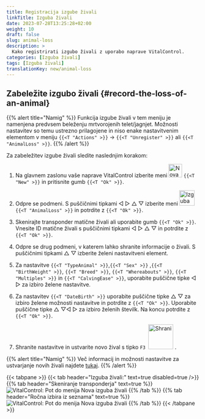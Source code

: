 ```yaml
---
title: Registracija izgube živali
linkTitle: Izguba živali
date: 2023-07-28T13:25:28+02:00
weight: 10
draft: false
slug: animal-loss
description: >
  Kako registrirati izgubo živali z uporabo naprave VitalControl.
categories: [Izguba živali]
tags: [Izguba živali]
translationKey: new/animal-loss
---
```

## Zabeležite izgubo živali {#record-the-loss-of-an-animal}

{{% alert title="Namig" %}}
Funkcija izgube živali v tem meniju je namenjena predvsem beleženju mrtvorojenih telet/jagnjet. Možnosti nastavitev so temu ustrezno prilagojene in niso enake nastavitvenim elementom v meniju `{{<T "Actions" >}}` -> `{{<T "Unregister" >}}` ali `{{<T "AnimalLoss" >}}`.
{{% /alert %}}

Za zabeležitev izgube živali sledite naslednjim korakom:

1. Na glavnem zaslonu vaše naprave VitalControl izberite meni <img src="/icons/main/new-animal.svg" width="35" align="bottom" alt="Nova žival" /> `{{<T "New" >}}` in pritisnite gumb `{{<T "Ok" >}}`.

2. Odpre se podmeni. S puščičnimi tipkami ◁ ▷ △ ▽ izberite meni <img src="/icons/main/stillbirth.svg" width="40" align="bottom" alt="Izguba živali" /> `{{<T "AnimalLoss" >}}` in potrdite z `{{<T "Ok" >}}`.

3. Skenirajte transponder matične živali ali uporabite gumb `{{<T "Ok" >}}`. Vnesite ID matične živali s puščičnimi tipkami ◁ ▷ △ ▽ in potrdite z `{{<T "Ok" >}}`.

4. Odpre se drug podmeni, v katerem lahko shranite informacije o živali. S puščičnimi tipkami △ ▽ izberite želeni nastavitveni element.

5. Za nastavitve `{{<T "TypeAnimal" >}}`,`{{<T "Sex" >}}` ,`{{<T "BirthWeight" >}}`, `{{<T "Breed" >}}`, `{{<T "Whereabouts" >}}`, `{{<T "Multiples" >}}` in `{{<T "CalvingEase" >}}`, uporabite puščične tipke ◁ ▷ za izbiro želene nastavitve.

6. Za nastavitev `{{<T "DateBirth" >}}` uporabite puščične tipke △ ▽ za izbiro želene možnosti nastavitve in potrdite z `{{<T "Ok" >}}`. Uporabite puščične tipke △ ▽◁ ▷ za izbiro želenih številk. Na koncu potrdite z `{{<T "Ok" >}}`.

7. Shranite nastavitve in ustvarite novo žival s tipko `F3` &nbsp;<img src="/icons/footer/save_exit.svg" width="65" align="bottom" alt="Shrani" />&nbsp;.

{{% alert title="Namig" %}}
Več informacij in možnosti nastavitve za ustvarjanje novih živali najdete [tukaj](../../settings/animal-registration/).
{{% /alert %}}

{{< tabpane >}}
{{< tab header="Izguba živali:" text=true disabled=true />}}
{{% tab header="Skeniranje transponderja" text=true %}}
![VitalControl: Pot do menija Nova izguba živali](../images/animalloss-scan.png "Zabeležite izgubo živali")
{{% /tab %}}
{{% tab header="Ročna izbira iz seznama" text=true %}}
![VitalControl: Pot do menija Nova izguba živali](../images/animalloss.png "Zabeležite izgubo živali")
{{% /tab %}}
{{< /tabpane >}}

